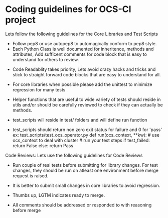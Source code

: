 # Coding guidelines for OCS-CI project

Lets follow the following guidelines for the Core Libraries and Test Scripts

* Follow pep8 or use autopep8 to automagically conform to pep8 style.
* Each Python Class is well documented for inheritence, methods and
 attributes, Add sufficent comments for code block that is easy to understand
 for others to review.

 -  Code Readablity takes priority, Lets avoid crazy hacks and tricks and stick to straight forward
    code blocks that are easy to understand for all.

 -  For core libraries when possible please add the unittest to minimize regression for many tests

 -  Helper functions that are useful to wide variety of tests should reside in utils and/or
    should be carefully reviewed to check if they can actually be methods.

 -  test_scripts will reside in test/ folders and will define run function

 -  test_scripts should return non zero exit status for failure and 0 for 'pass'
    ex:  test_scripts/test_ocs_operator.py
            def run(ocs_context, **kw):
                 # use ocs_context to deal with cluster
                 # run your test steps
                 if test_failed:
                     return False
                 else:
                     return Pass


Code Reviews:
Lets use the following guidelines for Code Reviews

- Run couple of real tests before submitting for library changes.
  For test changes, they should be run on atleast one environment before
  merge request is raised.

- It is better to submit small changes in core libraries to avoid regression.

- Thumbs up, LGTM indicates ready to merge.

- All comments should be addressed or responded to with reasoning before merge

